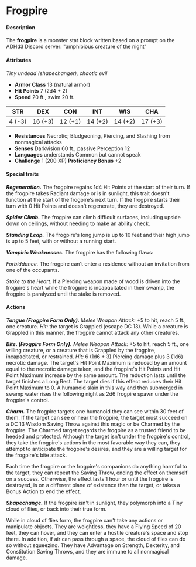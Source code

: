 # Frogpire

#### Description

The **frogpire** is a monster stat block written based on a prompt on the ADHd3 Discord server: "amphibious creature of the night"

#### Attributes

_Tiny undead (shapechanger), chaotic evil_

- **Armor Class** 13 (natural armor)
- **Hit Points** 7 (2d4 + 2)
- **Speed** 20 ft., swim 20 ft.

| STR  |  DEX  |  CON  |  INT  |  WIS  |  CHA  |
|:----:|:-----:|:-----:|:-----:|:-----:|:-----:|
|4 (-3)|16 (+3)|12 (+1)|14 (+2)|14 (+2)|17 (+3)|

- **Resistances** Necrotic; Bludgeoning, Piercing, and Slashing from nonmagical attacks
- **Senses** Darkvision 60 ft., passive Perception 12
- **Languages** understands Common but cannot speak
- **Challenge** 1 (200 XP) **Proficiency Bonus** +2

#### Special traits

_**Regeneration.**_ The frogpire regains 1d4 Hit Points at the start of their turn. If the frogpire takes Radiant damage or is in sunlight, this trait doesn't function at the start of the frogpire's next turn. If the frogpire starts their turn with 0 Hit Points and doesn't regenerate, they are destroyed.

_**Spider Climb.**_ The frogpire can climb difficult surfaces, including upside down on ceilings, without needing to make an ability check.

_**Standing Leap.**_ The frogpire's long jump is up to 10 feet and their high jump is up to 5 feet, with or without a running start.

_**Vampiric Weaknesses.**_ The frogpire has the following flaws:

_Forbiddance._ The frogpire can't enter a residence without an invitation from one of the occupants.

_Stake to the Heart._ If a Piercing weapon made of wood is driven into the frogpire's heart while the frogpire is incapacitated in their swamp, the frogpire is paralyzed until the stake is removed.

#### Actions

_**Tongue (Frogpire Form Only).**_ _Melee Weapon Attack:_ +5 to hit, reach 5 ft., one creature. _Hit:_ the target is Grappled (escape DC 13). While a creature is Grappled in this manner, the frogpire cannot attack any other creatures.

_**Bite. (Frogpire Form Only).**_ _Melee Weapon Attack:_ +5 to hit, reach 5 ft., one willing creature, or a creature that is Grappled by the frogpire, incapacitated, or restrained. _Hit:_ 6 (1d6 + 3) Piercing damage plus 3 (1d6) necrotic damage. The target's Hit Point Maximum is reduced by an amount equal to the necrotic damage taken, and the frogpire's Hit Points and Hit Point Maximum increase by the same amount. The reduction lasts until the target finishes a Long Rest. The target dies if this effect reduces their Hit Point Maximum to 0. A humanoid slain in this way and then submerged in swamp water rises the following night as 2d6 frogpire spawn under the frogpire's control.

_**Charm.**_ The frogpire targets one humanoid they can see within 30 feet of them. If the target can see or hear the frogpire, the target must succeed on a DC 13 Wisdom Saving Throw against this magic or be Charmed by the frogpire. The Charmed target regards the frogpire as a trusted friend to be heeded and protected. Although the target isn't under the frogpire's control, they take the frogpire's actions in the most favorable way they can, they attempt to anticipate the frogpire's desires, and they are a willing target for the frogpire's bite attack.

Each time the frogpire or the frogpire's companions do anything harmful to the target, they can repeat the Saving Throw, ending the effect on themself on a success. Otherwise, the effect lasts 1 hour or until the frogpire is destroyed, is on a different plane of existence than the target, or takes a Bonus Action to end the effect.

_**Shapechange.**_ If the frogpire isn't in sunlight, they polymorph into a Tiny cloud of flies, or back into their true form.

While in cloud of flies form, the frogpire can't take any actions or manipulate objects. They are weightless, they have a Flying Speed of 20 feet, they can hover, and they can enter a hostile creature's space and stop there. In addition, if air can pass through a space, the cloud of flies can do so without squeezing. They have Advantage on Strength, Dexterity, and Constitution Saving Throws, and they are immune to all nonmagical damage.

